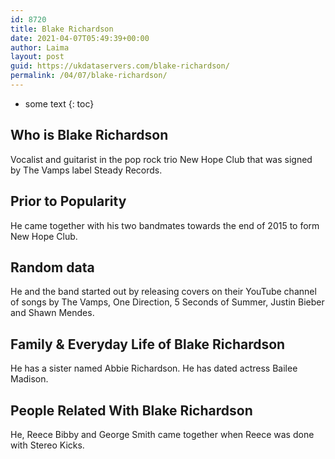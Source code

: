 ```yaml
---
id: 8720
title: Blake Richardson
date: 2021-04-07T05:49:39+00:00
author: Laima
layout: post
guid: https://ukdataservers.com/blake-richardson/
permalink: /04/07/blake-richardson/
---
```


* some text
{: toc}


## Who is Blake Richardson
                  
                  
                  
Vocalist and guitarist in the pop rock trio New Hope Club that was signed by The Vamps label Steady Records. 
                  
              
            
              
            
                
                
                
## Prior to Popularity
                  
                  
                  
He came together with his two bandmates towards the end of 2015 to form New Hope Club. 
                  
              
            
              
            
                
                
                
## Random data
                  
                  
                  
He and the band started out by releasing covers on their YouTube channel of songs by The Vamps, One Direction, 5 Seconds of Summer, Justin Bieber and Shawn Mendes.
                  
              
            
              
            
                
                
                
## Family & Everyday Life of Blake Richardson
                  
                  
                  
He has a sister named Abbie Richardson. He has dated actress Bailee Madison.
                  
              
            
              
            
                
                
                
## People Related With Blake Richardson
                  
                  
                  
He, Reece Bibby and George Smith came together when Reece was done with Stereo Kicks.
                  
              
            
              
            
                
              
            
              
              
            
            
              
            
          
          
          